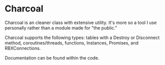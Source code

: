# Charcoal
Charcoal is an cleaner class with extensive utility. It's more so a tool I use personally rather than a module made for "the public."

Charcoal supports the following types: tables with a Destroy or Disconnect method, coroutines/threads, functions, Instances, Promises, and RBXConnections.

Documentation can be found within the code.
